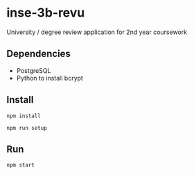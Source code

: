 # inse-3b-revu
University / degree review application for 2nd year coursework


## Dependencies
* PostgreSQL
* Python to install bcrypt

## Install
`npm install`

`npm run setup`

## Run
`npm start`
